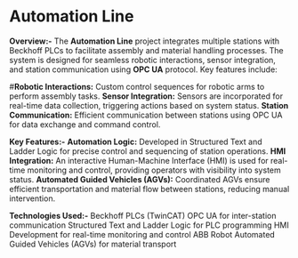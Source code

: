 # Automation Line
**Overview:-**
The **Automation Line** project integrates multiple stations with Beckhoff PLCs to facilitate assembly and material handling processes. The system is designed for seamless robotic interactions, sensor integration, and station communication using **OPC UA** protocol. Key features include:

#**Robotic Interactions:** Custom control sequences for robotic arms to perform assembly tasks.
**Sensor Integration:** Sensors are incorporated for real-time data collection, triggering actions based on system status.
**Station Communication:** Efficient communication between stations using OPC UA for data exchange and command control.

**Key Features:-**
**Automation Logic:** Developed in Structured Text and Ladder Logic for precise control and sequencing of station operations.
**HMI Integration:** An interactive Human-Machine Interface (HMI) is used for real-time monitoring and control, providing operators with visibility into system status.
**Automated Guided Vehicles (AGVs):** Coordinated AGVs ensure efficient transportation and material flow between stations, reducing manual intervention.

**Technologies Used:-**
Beckhoff PLCs (TwinCAT)
OPC UA for inter-station communication
Structured Text and Ladder Logic for PLC programming
HMI Development for real-time monitoring and control
ABB Robot
Automated Guided Vehicles (AGVs) for material transport
